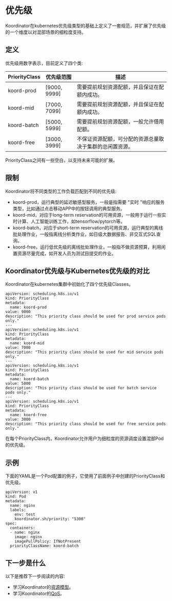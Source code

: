 # 优先级

Koordinator在kubernetes优先级类型的基础上定义了一套规范，并扩展了优先级的一个维度以对混部场景的细粒度支持。

## 定义

优先级用数字表示，目前定义了四个类:

PriorityClass|优先级范围|描述
----- | ----------- | --------
koord-prod | [9000, 9999] | 需要提前规划资源配额，并且保证在配额内成功。
koord-mid  | [7000, 7099]  | 需要提前规划资源配额，并且保证在配额内成功。
koord-batch | [5000, 5999] | 需要提前规划资源配额，一般允许借用配额。
koord-free | [3000, 3999] | 不保证资源配额，可分配的资源总量取决于集群的总闲置资源。

PriorityClass之间有一些空白，以支持未来可能的扩展。

## 限制

Koordinator将不同类型的工作负载匹配到不同的优先级:

- koord-prod，运行典型的延迟敏感型服务，一般是指需要 "实时 "响应的服务类型，比如通过点击移动APP中的按钮调用的典型服务。
- koord-mid，对应于long-term reservation的可用资源，一般用于运行一些实时计算、人工智能训练工作，如tensorflow/pytorch等。
- koord-batch，对应于short-term reservation的可用资源，运行典型的离线批处理作业，一般指离线分析类作业，如日级大数据报告、非交互式SQL查询。
- koord-free，运行低优先级的离线批处理作业，一般指不做资源预算，利用闲置资源尽量完成，如开发人员为测试目提交的作业。

## Koordinator优先级与Kubernetes优先级的对比

Koordinator在kubernetes集群中初始化了四个优先级Classes。

```
apiVersion: scheduling.k8s.io/v1
kind: PriorityClass
metadata:
  name: koord-prod
value: 9000
description: "This priority class should be used for prod service pods only."
---
apiVersion: scheduling.k8s.io/v1
kind: PriorityClass
metadata:
  name: koord-mid
value: 7000
description: "This priority class should be used for mid service pods only."
---
apiVersion: scheduling.k8s.io/v1
kind: PriorityClass
metadata:
  name: koord-batch
value: 5000
description: "This priority class should be used for batch service pods only."
---
apiVersion: scheduling.k8s.io/v1
kind: PriorityClass
metadata:
  name: koord-free
value: 3000
description: "This priority class should be used for free service pods only."
```

在每个PriorityClass内，Koordinator允许用户为细粒度的资源调度设置混部Pod的优先级。

## 示例

下面的YAML是一个Pod配置的例子，它使用了前面例子中创建的PriorityClass和优先级。

```
apiVersion: v1
kind: Pod
metadata:
  name: nginx
  labels:
    env: test
    koordinator.sh/priority: "5300"
spec:
  containers:
  - name: nginx
    image: nginx
    imagePullPolicy: IfNotPresent
  priorityClassName: koord-batch
```

## 下一步是什么

以下是推荐下一步阅读的内容:

- 学习Koordinator的[资源模型](./resource-model)。
- 学习Koordinator的[QoS](./qos)。
